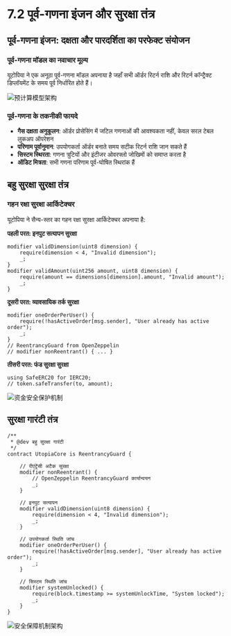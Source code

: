 # 7.2 पूर्व-गणना इंजन और सुरक्षा तंत्र

## पूर्व-गणना इंजन: दक्षता और पारदर्शिता का परफेक्ट संयोजन

### पूर्व-गणना मॉडल का नवाचार मूल्य

यूटोपिया ने एक अनूठा पूर्व-गणना मॉडल अपनाया है जहाँ सभी ऑर्डर रिटर्न राशि और रिटर्न कॉन्ट्रैक्ट डिप्लॉयमेंट के समय पूर्व निर्धारित होते हैं।

![预计算模型架构](/images/图29.svg)

### पूर्व-गणना के तकनीकी फायदे

- **गैस दक्षता अनुकूलन**: ऑर्डर प्रोसेसिंग में जटिल गणनाओं की आवश्यकता नहीं, केवल सरल टेबल लुकअप ऑपरेशन
- **परिणाम पूर्वानुमान**: उपयोगकर्ता ऑर्डर बनाते समय सटीक रिटर्न राशि जान सकते हैं
- **सिस्टम स्थिरता**: गणना त्रुटियों और इंटीजर ओवरफ्लो जोखिमों को समाप्त करता है
- **ऑडिट मित्रता**: सभी गणना परिणाम पूर्व-घोषित स्थिरांक हैं

## बहु सुरक्षा सुरक्षा तंत्र

### गहन रक्षा सुरक्षा आर्किटेक्चर

यूटोपिया ने सैन्य-स्तर का गहन रक्षा सुरक्षा आर्किटेक्चर अपनाया है:

**पहली परत: इनपुट सत्यापन सुरक्षा**
```solidity
modifier validDimension(uint8 dimension) {
    require(dimension < 4, "Invalid dimension");
    _;
}
modifier validAmount(uint256 amount, uint8 dimension) {
    require(amount == dimensions[dimension].amount, "Invalid amount");
    _;
}
```

**दूसरी परत: व्यावसायिक तर्क सुरक्षा**
```solidity
modifier oneOrderPerUser() {
    require(!hasActiveOrder[msg.sender], "User already has active order");
    _;
}
// ReentrancyGuard from OpenZeppelin
// modifier nonReentrant() { ... }
```

**तीसरी परत: फंड सुरक्षा सुरक्षा**
```solidity
using SafeERC20 for IERC20;
// token.safeTransfer(to, amount);
```

![资金安全保护机制](/images/图25.svg)

## सुरक्षा गारंटी तंत्र

```solidity
/**
 * @dev बहु सुरक्षा गारंटी
 */
contract UtopiaCore is ReentrancyGuard {
    
    // रीएंट्रेंसी अटैक सुरक्षा
    modifier nonReentrant() {
        // OpenZeppelin ReentrancyGuard कार्यान्वयन
        _;
    }
    
    // इनपुट सत्यापन
    modifier validDimension(uint8 dimension) {
        require(dimension < 4, "Invalid dimension");
        _;
    }
    
    // उपयोगकर्ता स्थिति जांच
    modifier oneOrderPerUser() {
        require(!hasActiveOrder[msg.sender], "User already has active order");
        _;
    }
    
    // सिस्टम स्थिति जांच
    modifier systemUnlocked() {
        require(block.timestamp >= systemUnlockTime, "System locked");
        _;
    }
}
```

![安全保障机制架构](/images/图30.svg)